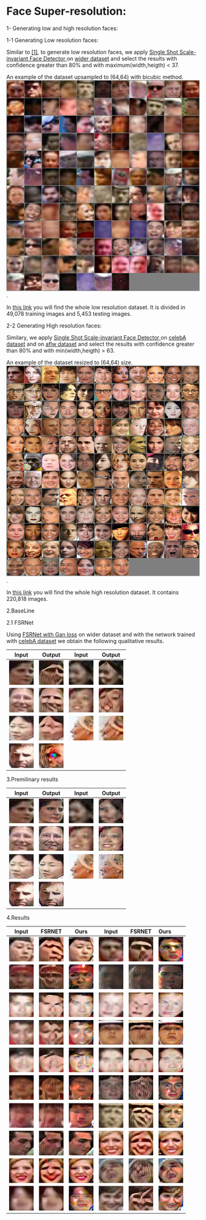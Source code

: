 # Face Super-resolution:

1- Generating low and high resolution faces:

1-1 Generating Low resolution faces:

Similar to [[1]](https://www.adrianbulat.com/downloads/ECCV18/image-super-resolution.pdf), 
to generate low resolution faces, we apply  [Single Shot Scale-invariant Face Detector
](https://arxiv.org/pdf/1708.05237.pdf) on [wider dataset](http://shuoyang1213.me/WIDERFACE/
) and select the results with confidence greater than 80% and with maximum(width,heigth) < 37.

An example of the dataset upsampled to (64,64) with bicubic method.
![alt text](images/epoch002_real_LRv.png "Example of low resolution dataset").

In [this link](https://drive.google.com/file/d/1qeY_q2dMUsdt30V8_TuOVcNc40KbEe17/view?usp=sharing)  you will find the whole low resolution dataset.
It is divided in 49,078 training images and 5,453 testing images.


2-2 Generating High resolution faces:

Similary, we apply  [Single Shot Scale-invariant Face Detector
](https://arxiv.org/pdf/1708.05237.pdf) on [celebA dataset](http://mmlab.ie.cuhk.edu.hk/projects/CelebA.html
) and on [aflw dataset](https://www.tugraz.at/institute/icg/research/team-bischof/lrs/downloads/aflw/)
and select the results with confidence greater than 80% and with min(width,heigth) > 63.


An example of the dataset resized to (64,64) size.
![alt text](images/epoch011_real_HR.png "Example of high resolution dataset").


In [this link](https://drive.google.com/file/d/1IOH_0hGUvK0FggbdXVAAFC5TsSDHcpQG/view?usp=sharing)  you will find 
the whole high resolution dataset.
It contains 220,818  images.


2.BaseLine

2.1 FSRNet

Using [FSRNet with Gan loss](https://drive.google.com/file/d/10i2NZfUyf2Yold4ABusz3Que-XN_gEEu/view) on wider dataset and
with the network trained with [celebA dataset](http://mmlab.ie.cuhk.edu.hk/projects/CelebA.html) 
we obtain the following qualitative results.

 Input                     | Output                   | Input                    |Output
:-------------------------:|:------------------------:|:------------------------:|:----------------------:
![alt text](images/FSRNET/INPUT/3.jpg 'input') |  ![alt text](images/FSRNET/OUTPUT/3.jpg 'input') | ![alt text](images/FSRNET/INPUT/24.jpg 'input')  |  ![alt text](images/FSRNET/OUTPUT/24.jpg 'input')
![alt text](images/FSRNET/INPUT/4.jpg 'input') |  ![alt text](images/FSRNET/OUTPUT/4.jpg 'input')  | ![alt text](images/FSRNET/INPUT/30.jpg 'input')  |  ![alt text](images/FSRNET/OUTPUT/30.jpg 'input') 
![alt text](images/FSRNET/INPUT/14.jpg 'input')  |  ![alt text](images/FSRNET/OUTPUT/14.jpg 'input') |![alt text](images/FSRNET/INPUT/63.jpg 'input')  |  ![alt text](images/FSRNET/OUTPUT/63.jpg 'input') 
![alt text](images/FSRNET/INPUT/18.jpg 'input')  |  ![alt text](images/FSRNET/OUTPUT/18.jpg 'input') 

3.Premilinary results

Input                     | Output                   | Input                    |Output
:-------------------------:|:------------------------:|:------------------------:|:----------------------:
![alt text](images/gan1/INPUT/3.jpg 'input') |  ![alt text](images/gan1/OUTPUT/3.png 'input') | ![alt text](images/gan1/INPUT/24.jpg 'input')  |  ![alt text](images/gan1/OUTPUT/24.png 'input')
![alt text](images/gan1/INPUT/4.jpg 'input') |  ![alt text](images/gan1/OUTPUT/4.png 'input')  | ![alt text](images/gan1/INPUT/30.jpg 'input')  |  ![alt text](images/gan1/OUTPUT/30.png 'input') 
![alt text](images/gan1/INPUT/14.jpg 'input')  |  ![alt text](images/gan1/OUTPUT/14.png 'input') |![alt text](images/gan1/INPUT/63.jpg 'input')  |  ![alt text](images/gan1/OUTPUT/63.png 'input') 
![alt text](images/gan1/INPUT/18.jpg 'input')  |  ![alt text](images/gan1/OUTPUT/18.png 'input') 



4.Results

Input                     | FSRNET                   | Ours                    |Input| FSRNET|Ours
:-------------------------:|:------------------------:|:------------------------:|:----------------------:|:--------:|:--------------- 
![alt text](images/results/input/30.jpg 'input') |  ![alt text](images/results/baseline/30.jpg 'baseline') | ![alt text](images/results/first_method/30_out.png 'ours')  |  ![alt text](images/results/input/50.jpg 'input') |  ![alt text](images/results/baseline/50.jpg 'baseline') | ![alt text](images/results/first_method/50_out.png 'ours')
![alt text](images/results/input/80.jpg 'input') |  ![alt text](images/results/baseline/80.jpg 'baseline') | ![alt text](images/results/first_method/80_out.png 'ours')  |  ![alt text](images/results/input/90.jpg 'input') |  ![alt text](images/results/baseline/90.jpg 'baseline') | ![alt text](images/results/first_method/90_out.png 'ours') 
![alt text](images/results/input/190.jpg 'input') |  ![alt text](images/results/baseline/190.jpg 'baseline') | ![alt text](images/results/first_method/190_out.png 'ours')  |  ![alt text](images/results/input/200.jpg 'input') |  ![alt text](images/results/baseline/200.jpg 'baseline') | ![alt text](images/results/first_method/200_out.png 'ours')
![alt text](images/results/input/210.jpg 'input') |  ![alt text](images/results/baseline/210.jpg 'baseline') | ![alt text](images/results/first_method/210_out.png 'ours')  |  ![alt text](images/results/input/220.jpg 'input') |  ![alt text](images/results/baseline/220.jpg 'baseline') | ![alt text](images/results/first_method/220_out.png 'ours')
![alt text](images/results/input/230.jpg 'input') |  ![alt text](images/results/baseline/230.jpg 'baseline') | ![alt text](images/results/first_method/230_out.png 'ours')  |  ![alt text](images/results/input/240.jpg 'input') |  ![alt text](images/results/baseline/240.jpg 'baseline') | ![alt text](images/results/first_method/240_out.png 'ours')   
![alt text](images/results/input/300.jpg 'input') |  ![alt text](images/results/baseline/300.jpg 'baseline') | ![alt text](images/results/first_method/300_out.png 'ours')  |  ![alt text](images/results/input/360.jpg 'input') |  ![alt text](images/results/baseline/360.jpg 'baseline') | ![alt text](images/results/first_method/360_out.png 'ours')  
![alt text](images/results/input/480.jpg 'input') |  ![alt text](images/results/baseline/480.jpg 'baseline') | ![alt text](images/results/first_method/480_out.png 'ours')  |  ![alt text](images/results/input/1100.jpg 'input') |  ![alt text](images/results/baseline/1100.jpg 'baseline') | ![alt text](images/results/first_method/1100_out.png 'ours') 
![alt text](images/results/input/1380.jpg 'input') |  ![alt text](images/results/baseline/1380.jpg 'baseline') | ![alt text](images/results/first_method/1380_out.png 'ours')  |  ![alt text](images/results/input/1390.jpg 'input') |  ![alt text](images/results/baseline/1390.jpg 'baseline') | ![alt text](images/results/first_method/1390_out.png 'ours')
![alt text](images/results/input/1400.jpg 'input') |  ![alt text](images/results/baseline/1400.jpg 'baseline') | ![alt text](images/results/first_method/1400_out.png 'ours')  |  ![alt text](images/results/input/1410.jpg 'input') |  ![alt text](images/results/baseline/1410.jpg 'baseline') | ![alt text](images/results/first_method/1410_out.png 'ours')
![alt text](images/results/input/1530.jpg 'input') |  ![alt text](images/results/baseline/1530.jpg 'baseline') | ![alt text](images/results/first_method/1530_out.png 'ours')  |  ![alt text](images/results/input/1570.jpg 'input') |  ![alt text](images/results/baseline/1570.jpg 'baseline') | ![alt text](images/results/first_method/1570_out.png 'ours')   